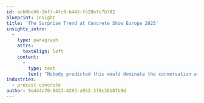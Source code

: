 ```yaml
---
id: ac60bc66-1bf3-4fc9-b445-f528bfc7b782
blueprint: insight
title: 'The Surprise Trend at Concrete Show Europe 2025'
insights_intro:
  -
    type: paragraph
    attrs:
      textAlign: left
    content:
      -
        type: text
        text: "Nobody predicted this would dominate the conversation at Concrete Show Europe, yet it appeared in booth after booth and presentation after presentation. This unexpected trend is already reshaping how forward-thinking manufacturers approach production. Here's what caught everyone off guard."
industries:
  - precast-concrete
author: 9e444c70-8423-4285-a952-3f0c36187b9d
---
```

